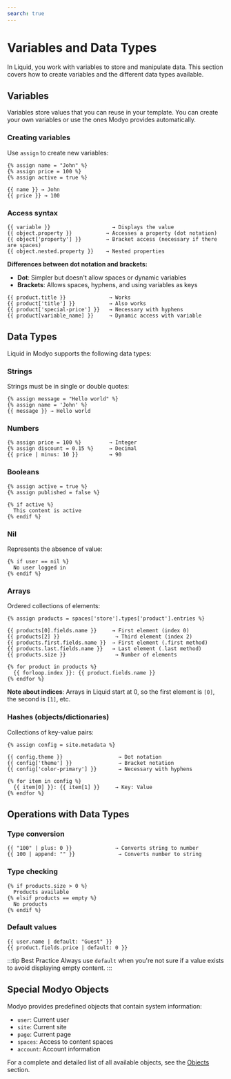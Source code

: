 ```yaml
---
search: true
---
```


# Variables and Data Types

In Liquid, you work with variables to store and manipulate data. This section covers how to create variables and the different data types available.

## Variables

Variables store values that you can reuse in your template. You can create your own variables or use the ones Modyo provides automatically.

### Creating variables

Use `assign` to create new variables:

```liquid
{% assign name = "John" %}
{% assign price = 100 %}
{% assign active = true %}

{{ name }} → John
{{ price }} → 100
```

### Access syntax

```liquid
{{ variable }}                    → Displays the value
{{ object.property }}           → Accesses a property (dot notation)
{{ object['property'] }}        → Bracket access (necessary if there are spaces)
{{ object.nested.property }}    → Nested properties
```

**Differences between dot notation and brackets:**
- **Dot**: Simpler but doesn't allow spaces or dynamic variables
- **Brackets**: Allows spaces, hyphens, and using variables as keys

```liquid
{{ product.title }}              → Works
{{ product['title'] }}           → Also works
{{ product['special-price'] }}   → Necessary with hyphens
{{ product[variable_name] }}     → Dynamic access with variable
```

## Data Types

Liquid in Modyo supports the following data types:

### Strings

Strings must be in single or double quotes:

```liquid
{% assign message = "Hello world" %}
{% assign name = 'John' %}
{{ message }} → Hello world
```

### Numbers

```liquid
{% assign price = 100 %}         → Integer
{% assign discount = 0.15 %}     → Decimal
{{ price | minus: 10 }}          → 90
```

### Booleans

```liquid
{% assign active = true %}
{% assign published = false %}

{% if active %}
  This content is active
{% endif %}
```

### Nil

Represents the absence of value:

```liquid
{% if user == nil %}
  No user logged in
{% endif %}
```

### Arrays

Ordered collections of elements:

```liquid
{% assign products = spaces['store'].types['product'].entries %}

{{ products[0].fields.name }}     → First element (index 0)
{{ products[2] }}                  → Third element (index 2)
{{ products.first.fields.name }}  → First element (.first method)
{{ products.last.fields.name }}   → Last element (.last method)
{{ products.size }}                → Number of elements

{% for product in products %}
  {{ forloop.index }}: {{ product.fields.name }}
{% endfor %}
```

**Note about indices**: Arrays in Liquid start at 0, so the first element is `[0]`, the second is `[1]`, etc.

### Hashes (objects/dictionaries)

Collections of key-value pairs:

```liquid
{% assign config = site.metadata %}

{{ config.theme }}                  → Dot notation
{{ config['theme'] }}               → Bracket notation
{{ config['color-primary'] }}       → Necessary with hyphens

{% for item in config %}
  {{ item[0] }}: {{ item[1] }}     → Key: Value
{% endfor %}
```

## Operations with Data Types

### Type conversion

```liquid
{{ "100" | plus: 0 }}              → Converts string to number
{{ 100 | append: "" }}              → Converts number to string
```

### Type checking

```liquid
{% if products.size > 0 %}
  Products available
{% elsif products == empty %}
  No products
{% endif %}
```

### Default values

```liquid
{{ user.name | default: "Guest" }}
{{ product.fields.price | default: 0 }}
```

:::tip Best Practice
Always use `default` when you're not sure if a value exists to avoid displaying empty content.
:::

## Special Modyo Objects

Modyo provides predefined objects that contain system information:

- `user`: Current user
- `site`: Current site
- `page`: Current page
- `spaces`: Access to content spaces
- `account`: Account information

For a complete and detailed list of all available objects, see the [Objects](/en/platform/channels/liquid-markup/objects) section.